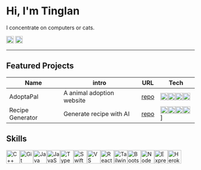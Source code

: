 # Hi, I'm Tinglan

I concentrate on computers or cats.

[<img height="20px" img src="https://ziadoua.github.io/m3-Markdown-Badges/badges/LinkedIn/linkedin1.svg">](https://www.linkedin.com/in/tinglan-wei/)
[<img height="20px" img src="https://ziadoua.github.io/m3-Markdown-Badges/badges/Outlook/outlook3.svg">](weitinglan@outlook.com)

---
## Featured Projects

| Name             | intro                     | URL                                                  | Tech                                                                                                           |
| ---------------- | ------------------------- | ---------------------------------------------------- | -------------------------------------------------------------------------------------------------------------- |
| AdoptaPal        | A animal adoption website | [repo](https://github.com/tinglanw/AdoptaPal)        | <img height="20px" img src="https://ziadoua.github.io/m3-Markdown-Badges/badges/Javascript/javascript1.svg"><img height="20px" img src="https://ziadoua.github.io/m3-Markdown-Badges/badges/React/react3.svg"><img height="20px" img src="https://ziadoua.github.io/m3-Markdown-Badges/badges/Bootstrap/bootstrap2.svg"><img height="20px" img src="https://ziadoua.github.io/m3-Markdown-Badges/badges/JSON/json3.svg">|
| Recipe Generator | Generate recipe with AI   | [repo](https://github.com/tinglanw/recipe-generator) | <img height="20px" img src="https://ziadoua.github.io/m3-Markdown-Badges/badges/Javascript/javascript1.svg"><img height="20px" img src="https://ziadoua.github.io/m3-Markdown-Badges/badges/React/react3.svg"><img height="20px" img src="https://ziadoua.github.io/m3-Markdown-Badges/badges/Express/express3.svg"><img height="20px" img src="https://ziadoua.github.io/m3-Markdown-Badges/badges/NodeJS/nodejs2.svg">]|


## Skills

<p align="left">
<a href="https://docs.microsoft.com/en-us/cpp/?view=msvc-170" target="_blank" rel="noreferrer"><img src="https://raw.githubusercontent.com/danielcranney/readme-generator/main/public/icons/skills/cplusplus-colored.svg" width="36" height="36" alt="C++" /></a><a href="https://git-scm.com/" target="_blank" rel="noreferrer"><img src="https://raw.githubusercontent.com/danielcranney/readme-generator/main/public/icons/skills/git-colored.svg" width="36" height="36" alt="Git" /></a><a href="https://www.oracle.com/java/" target="_blank" rel="noreferrer"><img src="https://raw.githubusercontent.com/danielcranney/readme-generator/main/public/icons/skills/java-colored.svg" width="36" height="36" alt="Java" /></a><a href="https://developer.mozilla.org/en-US/docs/Web/JavaScript" target="_blank" rel="noreferrer"><img src="https://raw.githubusercontent.com/danielcranney/readme-generator/main/public/icons/skills/javascript-colored.svg" width="36" height="36" alt="JavaScript" /></a><a href="https://www.typescriptlang.org/" target="_blank" rel="noreferrer"><img src="https://raw.githubusercontent.com/danielcranney/readme-generator/main/public/icons/skills/typescript-colored.svg" width="36" height="36" alt="TypeScript" /></a><a href="https://developer.apple.com/swift/" target="_blank" rel="noreferrer"><img src="https://raw.githubusercontent.com/danielcranney/readme-generator/main/public/icons/skills/swift-colored.svg" width="36" height="36" alt="Swift" /></a><a href="https://code.visualstudio.com/" target="_blank" rel="noreferrer"><img src="https://raw.githubusercontent.com/danielcranney/readme-generator/main/public/icons/skills/visualstudiocode.svg" width="36" height="36" alt="VS Code" /></a><a href="https://reactjs.org/" target="_blank" rel="noreferrer"><img src="https://raw.githubusercontent.com/danielcranney/readme-generator/main/public/icons/skills/react-colored.svg" width="36" height="36" alt="React" /></a><a href="https://tailwindcss.com/" target="_blank" rel="noreferrer"><img src="https://raw.githubusercontent.com/danielcranney/readme-generator/main/public/icons/skills/tailwindcss-colored.svg" width="36" height="36" alt="TailwindCSS" /></a><a href="https://getbootstrap.com/" target="_blank" rel="noreferrer"><img src="https://raw.githubusercontent.com/danielcranney/readme-generator/main/public/icons/skills/bootstrap-colored.svg" width="36" height="36" alt="Bootstrap" /></a><a href="https://nodejs.org/en/" target="_blank" rel="noreferrer"><img src="https://raw.githubusercontent.com/danielcranney/readme-generator/main/public/icons/skills/nodejs-colored.svg" width="36" height="36" alt="NodeJS" /></a><a href="https://expressjs.com/" target="_blank" rel="noreferrer"><img src="https://raw.githubusercontent.com/danielcranney/readme-generator/main/public/icons/skills/express-colored.svg" width="36" height="36" alt="Express" /></a><a href="https://www.heroku.com/" target="_blank" rel="noreferrer"><img src="https://raw.githubusercontent.com/danielcranney/readme-generator/main/public/icons/skills/heroku-colored.svg" width="36" height="36" alt="Heroku" /></a>
</p>
<!-- #### Languages:
![Languages](https://skillicons.dev/icons?i=js,cpp,java,swift,html)
#### Frameworks and Libraries:
![Frameworks and Libraries](https://skillicons.dev/icons?i=react,nodejs,express,bootstrap,tailwind)
#### Tools:
![Tools](https://skillicons.dev/icons?i=git,github,vscode,eclipse,markdown,latex) -->
